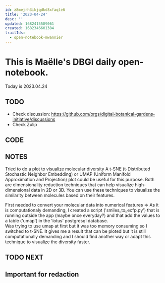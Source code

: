 ```yaml
---
id: z8mejrh3ikjqdkd8xfaqle6
title: '2023-04-24'
desc: ''
updated: 1682415589061
created: 1682346601384
traitIds:
  - open-notebook-mwannier
---
```



# This is Maëlle's DBGI daily open-notebook.

Today is 2023.04.24


## TODO

- Check discussion: https://github.com/orgs/digital-botanical-gardens-initiative/discussions
- Check Zulip

## CODE

## NOTES

Tried to do a plot to visualize molecular diversity
A t-SNE (t-Distributed Stochastic Neighbor Embedding) or UMAP (Uniform Manifold Approximation and Projection) plot could be useful for this purpose. Both are dimensionality reduction techniques that can help visualize high-dimensional data in 2D or 3D. You can use these techniques to visualize the similarity between molecules based on their features.

First needed to convert your molecular data into numerical features => As it is computationaly demanding, I created a script ('smiles_to_ecfp.py') that is running outside the app (maybe once everyday?) and that add the values to a table ('umap') in the 'lotus' postgresql database.                                                                
Was trying to use umap at first but it was too memory consuming so I switched to t-SNE. It gives me a result that can be ploted but it is still computationally demanding and I should find another way or adapt this technique to visualize the diversity faster.


## TODO NEXT



## Important for redaction
